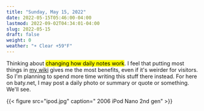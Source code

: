 ```yaml
---
title: "Sunday, May 15, 2022"
date: 2022-05-15T05:46:00-04:00
lastmod: 2022-09-02T04:34:01-04:00
slug: 2022-05-15
draft: false
weight: 0
weather: "☀️ Clear +59°F"
---
```


Thinking about <mark>changing how daily notes work</mark>. I feel that putting most things in [my wiki](https://wiki.baty.net) gives me the most benefits, even if it's weirder for visitors. So I'm planning to spend more time writing this stuff there instead. For here on baty.net, I may post a daily photo or summary or quote or something. We'll see.

{{< figure src="ipod.jpg" caption=" 2006 iPod Nano 2nd gen" >}}

[//]: # "Exported with love from a post written in Org mode"
[//]: # "- https://github.com/kaushalmodi/ox-hugo"
